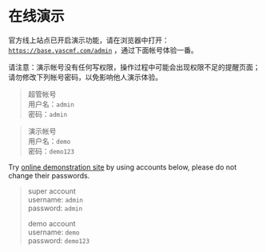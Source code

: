 # 在线演示

官方线上站点已开启演示功能，请在浏览器中打开：[`https://base.yascmf.com/admin`](https://base.yascmf.com/admin) ，通过下面帐号体验一番。

请注意：演示帐号没有任何写权限，操作过程中可能会出现权限不足的提醒页面；请勿修改下列帐号密码，以免影响他人演示体验。


>   超管帐号  
用户名：`admin`  
密码：`admin`  

>   演示帐号  
用户名：`demo`  
密码：`demo123`  

Try [online demonstration site](https://base.yascmf.com/admin) by using accounts below, please do not change their passwords.

>   super account  
>   username: `admin`  
>   password: `admin`  
>   
>   demo account  
>   username: `demo`  
>   password: `demo123`  
